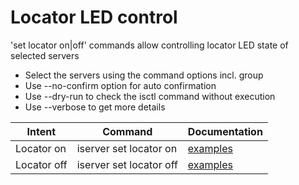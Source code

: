 # Locator LED control

'set locator on|off' commands allow controlling locator LED state of selected servers
- Select the servers using the command options incl. group
- Use --no-confirm option for auto confirmation
- Use --dry-run to check the isctl command without execution
- Use --verbose to get more details

Intent | Command | Documentation
--- | --- | ---
Locator on | iserver set locator on | [examples](LocatorOn.md)
Locator off | iserver set locator off | [examples](LocatorOff.md)
